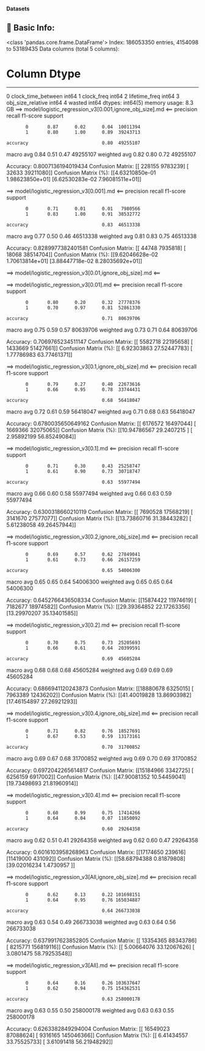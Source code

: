 #### Datasets

🧾 Basic Info:
------------------------------------------------------------
<class 'pandas.core.frame.DataFrame'>
Index: 186053350 entries, 4154098 to 53189435
Data columns (total 5 columns):
 #   Column              Dtype
---  ------              -----
 0   clock_time_between  int64
 1   clock_freq          int64
 2   lifetime_freq       int64
 3   obj_size_relative   int64
 4   wasted              int64
dtypes: int64(5)
memory usage: 8.3 GB
==> model/logistic_regression_v3[0.001,ignore_obj_size].md <==
              precision    recall  f1-score   support

           0       0.87      0.02      0.04  10011394
           1       0.80      1.00      0.89  39243713

    accuracy                           0.80  49255107
   macro avg       0.84      0.51      0.47  49255107
weighted avg       0.82      0.80      0.72  49255107

Accuracy: 0.8007136194019434
Confusion Matrix:
[[  228155  9783239]
 [   32633 39211080]]
Confusion Matrix (%):
[[4.63210850e-01 1.98623850e+01]
 [6.62530283e-02 7.96081511e+01]]

==> model/logistic_regression_v3[0.001].md <==
              precision    recall  f1-score   support

           0       0.71      0.01      0.01   7980566
           1       0.83      1.00      0.91  38532772

    accuracy                           0.83  46513338
   macro avg       0.77      0.50      0.46  46513338
weighted avg       0.81      0.83      0.75  46513338

Accuracy: 0.8289977382401581
Confusion Matrix:
[[   44748  7935818]
 [   18068 38514704]]
Confusion Matrix (%):
[[9.62046628e-02 1.70613814e+01]
 [3.88447718e-02 8.28035692e+01]]

==> model/logistic_regression_v3[0.01,ignore_obj_size].md <==

==> model/logistic_regression_v3[0.01].md <==
              precision    recall  f1-score   support

           0       0.80      0.20      0.32  27778376
           1       0.70      0.97      0.81  52861330

    accuracy                           0.71  80639706
   macro avg       0.75      0.59      0.57  80639706
weighted avg       0.73      0.71      0.64  80639706

Accuracy: 0.7069765234511147
Confusion Matrix:
[[ 5582718 22195658]
 [ 1433669 51427661]]
Confusion Matrix (%):
[[ 6.92303863 27.52447783]
 [ 1.77786983 63.77461371]]

==> model/logistic_regression_v3[0.1,ignore_obj_size].md <==
              precision    recall  f1-score   support

           0       0.79      0.27      0.40  22673616
           1       0.66      0.95      0.78  33744431

    accuracy                           0.68  56418047
   macro avg       0.72      0.61      0.59  56418047
weighted avg       0.71      0.68      0.63  56418047

Accuracy: 0.6780035650649162
Confusion Matrix:
[[ 6176572 16497044]
 [ 1669366 32075065]]
Confusion Matrix (%):
[[10.94786567 29.2407215 ]
 [ 2.95892199 56.85249084]]

==> model/logistic_regression_v3[0.1].md <==
              precision    recall  f1-score   support

           0       0.71      0.30      0.43  25258747
           1       0.61      0.90      0.73  30718747

    accuracy                           0.63  55977494
   macro avg       0.66      0.60      0.58  55977494
weighted avg       0.66      0.63      0.59  55977494

Accuracy: 0.6300318660210119
Confusion Matrix:
[[ 7690528 17568219]
 [ 3141670 27577077]]
Confusion Matrix (%):
[[13.73860716 31.38443282]
 [ 5.61238058 49.26457944]]

==> model/logistic_regression_v3[0.2,ignore_obj_size].md <==
              precision    recall  f1-score   support

           0       0.69      0.57      0.62  27849041
           1       0.61      0.73      0.66  26157259

    accuracy                           0.65  54006300
   macro avg       0.65      0.65      0.64  54006300
weighted avg       0.65      0.65      0.64  54006300

Accuracy: 0.6452766436508334
Confusion Matrix:
[[15874422 11974619]
 [ 7182677 18974582]]
Confusion Matrix (%):
[[29.39364852 22.17263356]
 [13.29970207 35.13401585]]

==> model/logistic_regression_v3[0.2].md <==
              precision    recall  f1-score   support

           0       0.70      0.75      0.73  25205693
           1       0.66      0.61      0.64  20399591

    accuracy                           0.69  45605284
   macro avg       0.68      0.68      0.68  45605284
weighted avg       0.69      0.69      0.69  45605284

Accuracy: 0.6866941120243873
Confusion Matrix:
[[18880678  6325015]
 [ 7963389 12436202]]
Confusion Matrix (%):
[[41.40019828 13.86903982]
 [17.46154897 27.26921293]]

==> model/logistic_regression_v3[0.4,ignore_obj_size].md <==
              precision    recall  f1-score   support

           0       0.71      0.82      0.76  18527691
           1       0.67      0.53      0.59  13173161

    accuracy                           0.70  31700852
   macro avg       0.69      0.67      0.68  31700852
weighted avg       0.69      0.70      0.69  31700852

Accuracy: 0.6972042265614817
Confusion Matrix:
[[15184966  3342725]
 [ 6256159  6917002]]
Confusion Matrix (%):
[[47.90081352 10.54459041]
 [19.73498693 21.81960914]]

==> model/logistic_regression_v3[0.4].md <==
              precision    recall  f1-score   support

           0       0.60      0.99      0.75  17414266
           1       0.64      0.04      0.07  11850092

    accuracy                           0.60  29264358
   macro avg       0.62      0.51      0.41  29264358
weighted avg       0.62      0.60      0.47  29264358

Accuracy: 0.6016103958268963
Confusion Matrix:
[[17174650   239616]
 [11419000   431092]]
Confusion Matrix (%):
[[58.68794388  0.81879808]
 [39.02016234  1.4730957 ]]

==> model/logistic_regression_v3[All,ignore_obj_size].md <==
              precision    recall  f1-score   support

           0       0.62      0.13      0.22 101698151
           1       0.64      0.95      0.76 165034887

    accuracy                           0.64 266733038
   macro avg       0.63      0.54      0.49 266733038
weighted avg       0.63      0.64      0.56 266733038

Accuracy: 0.6379917623852805
Confusion Matrix:
[[ 13354365  88343786]
 [  8215771 156819116]]
Confusion Matrix (%):
[[ 5.00664076 33.12067626]
 [ 3.0801475  58.79253548]]

==> model/logistic_regression_v3[All].md <==
              precision    recall  f1-score   support

           0       0.64      0.16      0.26 103637647
           1       0.62      0.94      0.75 154362531

    accuracy                           0.63 258000178
   macro avg       0.63      0.55      0.50 258000178
weighted avg       0.63      0.63      0.55 258000178

Accuracy: 0.6263382849294004
Confusion Matrix:
[[ 16549023  87088624]
 [  9316165 145046366]]
Confusion Matrix (%):
[[ 6.41434557 33.75525733]
 [ 3.61091418 56.21948292]]
